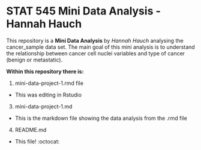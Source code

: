 # STAT 545 Mini Data Analysis - Hannah Hauch 
This repository is a **Mini Data Analysis** by *Hannah Hauch* analysing the cancer_sample data set. The main goal of this mini analysis is to understand the relationship between cancer cell nuclei variables and type of cancer (benign or metastatic). 

**Within this repository there is:** 
1. mini-data-project-1.rmd file
  * This was editing in Rstudio
3. mini-data-project-1.md
  * This is the markdown file showing the data analysis from the .rmd file
4. README.md
  * This file!
:octocat: 



